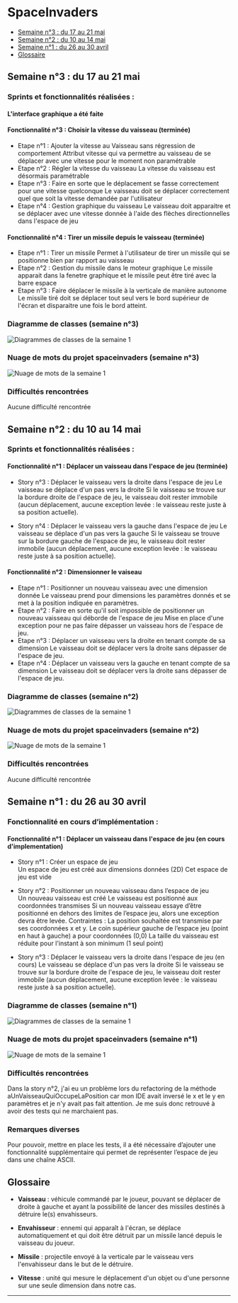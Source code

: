 # SpaceInvaders

- [Semaine n°3 : du 17 au 21 mai](#semaine3)
- [Semaine n°2 : du 10 au 14 mai](#semaine2)
- [Semaine n°1 : du 26 au 30 avril](#semaine1)
- [Glossaire](#glossaire)



## Semaine n°3 : du 17 au 21 mai <a id="semaine3"></a>

### Sprints et fonctionnalités réalisées : 

#### L'interface graphique a été faite

#### Fonctionnalité n°3 : Choisir la vitesse du vaisseau (terminée)
- Etape n°1 : Ajouter la vitesse au Vaisseau sans régression de comportement 
Attribut vitesse qui va permettre au vaisseau de se déplacer avec une vitesse pour le moment non paramétrable
- Etape n°2 : Régler la vitesse du vaisseau 
La vitesse du vaisseau est désormais paramétrable
- Etape n°3 : Faire en sorte que le déplacement se fasse correctement pour une vitesse quelconque 
Le vaisseau doit se déplacer correctement quel que soit la vitesse demandée par l'utilisateur
- Etape n°4 : Gestion graphique du vaisseau
Le vaisseau doit apparaitre et se déplacer avec une vitesse donnée à l'aide des flèches directionnelles dans l'espace de jeu

#### Fonctionnalité n°4 : Tirer un missile depuis le vaisseau (terminée)
- Etape n°1 : Tirer un missile
Permet à l'utilisateur de tirer un missile qui se positionne bien par rapport au vaisseau
- Etape n°2 : Gestion du missile dans le moteur graphique
Le missile apparait dans la fenetre graphique et le missile peut être tiré avec la barre espace
- Etape n°3 : Faire déplacer le missile à la verticale de manière autonome 
Le missile tiré doit se déplacer tout seul vers le bord supérieur de l'écran et disparaitre une fois le bord atteint. 


### Diagramme de classes (semaine n°3)  

![Diagrammes de classes de la semaine 1](images/diagramme_S3.jpg)

### Nuage de mots du projet spaceinvaders (semaine n°3)  

![Nuage de mots de la semaine 1](images/nuageMots_S3.png)


### Difficultés rencontrées 
Aucune difficulté rencontrée

## Semaine n°2 : du 10 au 14 mai <a id="semaine2"></a>

### Sprints et fonctionnalités réalisées : 

#### Fonctionnalité n°1 : Déplacer un vaisseau dans l'espace de jeu (terminée)  

- Story n°3 : Déplacer le vaisseau vers la droite dans l'espace de jeu
Le vaisseau se déplace d'un pas vers la droite 
Si le vaisseau se trouve sur la bordure droite de l'espace de jeu, le vaisseau doit rester immobile (aucun déplacement, aucune exception levée : le vaisseau reste juste à sa position actuelle).

- Story n°4 : Déplacer le vaisseau vers la gauche dans l'espace de jeu
Le vaisseau se déplace d'un pas vers la gauche Si le vaisseau se trouve sur la bordure gauche de l'espace de jeu, le vaisseau doit rester immobile (aucun déplacement, aucune exception levée : le vaisseau reste juste à sa position actuelle).

#### Fonctionnalité n°2 : Dimensionner le vaiseau  
- Etape n°1 : Positionner un nouveau vaisseau avec une dimension donnée 
Le vaisseau prend pour dimensions les paramètres donnés et se met à la position indiquée en paramètres.
- Etape n°2 : Faire en sorte qu'il soit impossible de positionner un nouveau vaisseau qui déborde de l'espace de jeu
Mise en place d'une exception pour ne pas faire dépasser un vaisseau hors de l'espace de jeu.
- Etape n°3 : Déplacer un vaisseau vers la droite en tenant compte de sa dimension
Le vaisseau doit se déplacer vers la droite sans dépasser de l'espace de jeu.
- Etape n°4 : Déplacer un vaisseau vers la gauche en tenant compte de sa dimension 
Le vaisseau doit se déplacer vers la droite sans dépasser de l'espace de jeu.


### Diagramme de classes (semaine n°2)  

![Diagrammes de classes de la semaine 1](images/diagramme_S2.jpg)

### Nuage de mots du projet spaceinvaders (semaine n°2)  

![Nuage de mots de la semaine 1](images/nuageMots_S2.png)


### Difficultés rencontrées 
Aucune difficulté rencontrée

## Semaine n°1 : du 26 au 30 avril <a id="semaine1"></a>

### Fonctionnalité en cours d’implémentation : 

#### Fonctionnalité n°1 : Déplacer un vaisseau dans l'espace de jeu (en cours d'implementation)

- Story n°1 : Créer un espace de jeu  
Un espace de jeu est créé aux dimensions données (2D) 
Cet espace de jeu est vide

-  Story n°2 : Positionner un nouveau vaisseau dans l’espace de jeu  
Un nouveau vaisseau est créé
Le vaisseau est positionné aux coordonnées transmises
Si un nouveau vaisseau essaye d’être positionné en dehors des limites de l’espace jeu, alors une exception devra être levée.
 Contraintes :
La position souhaitée est transmise par ses coordonnées x et y.
Le coin supérieur gauche de l’espace jeu (point en haut à gauche) a pour coordonnées (0,0)
La taille du vaisseau est réduite pour l'instant à son minimum (1 seul point)    

- Story n°3 : Déplacer le vaisseau vers la droite dans l'espace de jeu (en cours)
Le vaisseau se déplace d'un pas vers la droite 
Si le vaisseau se trouve sur la bordure droite de l'espace de jeu, le vaisseau doit rester immobile (aucun déplacement, aucune exception levée : le vaisseau reste juste à sa position actuelle).


### Diagramme de classes (semaine n°1)  

![Diagrammes de classes de la semaine 1](images/diagramme_S1.jpg)

### Nuage de mots du projet spaceinvaders (semaine n°1)  

![Nuage de mots de la semaine 1](images/nuageMots_S1.png)


### Difficultés rencontrées 
Dans la story n°2, j'ai eu un problème lors du refactoring de la méthode aUnVaisseauQuiOccupeLaPosition car mon IDE avait inversé le x et le y en paramètres et je n'y avait pas fait attention. Je me suis donc retrouvé à avoir des tests qui ne marchaient pas.

### Remarques diverses
 Pour pouvoir, mettre en place les tests, il a été nécessaire d’ajouter une fonctionnalité supplémentaire qui permet de représenter l’espace de jeu dans une chaîne ASCII.




## Glossaire <a id="glossaire"></a>

* **Vaisseau** :  véhicule commandé par le joueur, pouvant se déplacer de droite à gauche et ayant la possibilité de lancer des missiles destinés à détruire le(s) envahisseurs.

* **Envahisseur**  :  ennemi qui apparaît à l'écran, se déplace automatiquement et qui doit être détruit par un missile lancé depuis le vaisseau du joueur.


* **Missile** :  projectile envoyé à la verticale par le vaisseau vers l'envahisseur dans le but de le détruire.

* **Vitesse** :  unité qui mesure le déplacement d'un objet ou d'une personne sur une seule dimension dans notre cas.

------------- 
